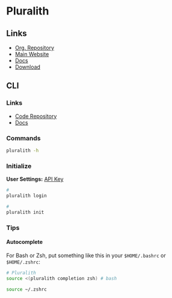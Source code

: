 # Pluralith

## Links

- [Org. Repository](https://github.com/Pluralith)
- [Main Website](https://pluralith.com/)
- [Docs](https://docs.pluralith.com/)
- [Download](https://pluralith.com/thanks/)

## CLI

### Links

- [Code Repository](https://github.com/Pluralith/pluralith-cli)
- [Docs](https://docs.pluralith.com/docs/category/cli-commands)

### Commands

```sh
pluralith -h
```

### Initialize

**User Settings:** [API Key](https://app.pluralith.com/#/user/settings)

```sh
#
pluralith login

#
pluralith init
```

<!-- ### Usage

```sh
#
pluralith graph

#
pluralith plan

#
pluralith apply

#
pluralith install

#
pluralith run

#
pluralith strip

#
pluralith update

#
pluralith destroy
``` -->

### Tips

#### Autocomplete

For Bash or Zsh, put something like this in your `$HOME/.bashrc` or `$HOME/.zshrc`:

```sh
# Pluralith
source <(pluralith completion zsh) # bash
```

```sh
source ~/.zshrc
```
